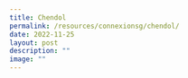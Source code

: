```yaml
---
title: Chendol
permalink: /resources/connexionsg/chendol/
date: 2022-11-25
layout: post
description: ""
image: ""
---
```

